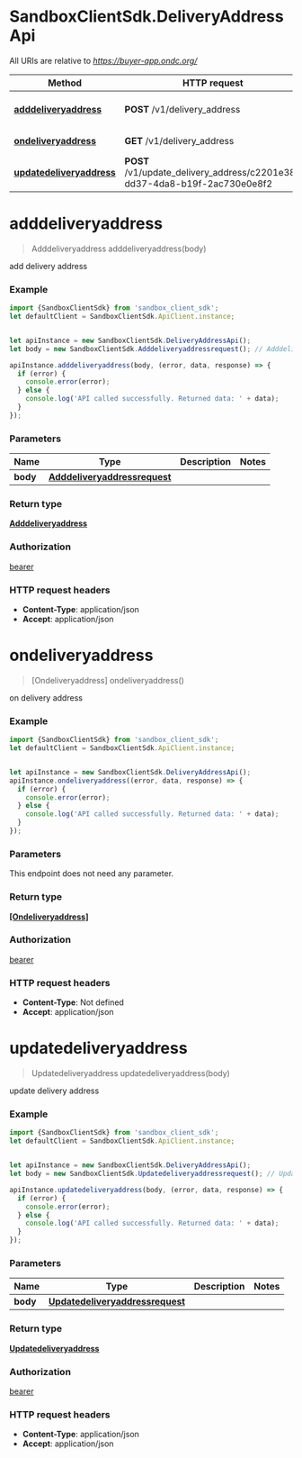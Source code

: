 # SandboxClientSdk.DeliveryAddressApi

All URIs are relative to *https://buyer-app.ondc.org/*

Method | HTTP request | Description
------------- | ------------- | -------------
[**adddeliveryaddress**](DeliveryAddressApi.md#adddeliveryaddress) | **POST** /v1/delivery_address | add delivery address
[**ondeliveryaddress**](DeliveryAddressApi.md#ondeliveryaddress) | **GET** /v1/delivery_address | on delivery address
[**updatedeliveryaddress**](DeliveryAddressApi.md#updatedeliveryaddress) | **POST** /v1/update_delivery_address/c2201e38-dd37-4da8-b19f-2ac730e0e8f2 | update delivery address

<a name="adddeliveryaddress"></a>
# **adddeliveryaddress**
> Adddeliveryaddress adddeliveryaddress(body)

add delivery address

### Example
```javascript
import {SandboxClientSdk} from 'sandbox_client_sdk';
let defaultClient = SandboxClientSdk.ApiClient.instance;


let apiInstance = new SandboxClientSdk.DeliveryAddressApi();
let body = new SandboxClientSdk.Adddeliveryaddressrequest(); // Adddeliveryaddressrequest | 

apiInstance.adddeliveryaddress(body, (error, data, response) => {
  if (error) {
    console.error(error);
  } else {
    console.log('API called successfully. Returned data: ' + data);
  }
});
```

### Parameters

Name | Type | Description  | Notes
------------- | ------------- | ------------- | -------------
 **body** | [**Adddeliveryaddressrequest**](Adddeliveryaddressrequest.md)|  | 

### Return type

[**Adddeliveryaddress**](Adddeliveryaddress.md)

### Authorization

[bearer](../README.md#bearer)

### HTTP request headers

 - **Content-Type**: application/json
 - **Accept**: application/json

<a name="ondeliveryaddress"></a>
# **ondeliveryaddress**
> [Ondeliveryaddress] ondeliveryaddress()

on delivery address

### Example
```javascript
import {SandboxClientSdk} from 'sandbox_client_sdk';
let defaultClient = SandboxClientSdk.ApiClient.instance;


let apiInstance = new SandboxClientSdk.DeliveryAddressApi();
apiInstance.ondeliveryaddress((error, data, response) => {
  if (error) {
    console.error(error);
  } else {
    console.log('API called successfully. Returned data: ' + data);
  }
});
```

### Parameters
This endpoint does not need any parameter.

### Return type

[**[Ondeliveryaddress]**](Ondeliveryaddress.md)

### Authorization

[bearer](../README.md#bearer)

### HTTP request headers

 - **Content-Type**: Not defined
 - **Accept**: application/json

<a name="updatedeliveryaddress"></a>
# **updatedeliveryaddress**
> Updatedeliveryaddress updatedeliveryaddress(body)

update delivery address

### Example
```javascript
import {SandboxClientSdk} from 'sandbox_client_sdk';
let defaultClient = SandboxClientSdk.ApiClient.instance;


let apiInstance = new SandboxClientSdk.DeliveryAddressApi();
let body = new SandboxClientSdk.Updatedeliveryaddressrequest(); // Updatedeliveryaddressrequest | 

apiInstance.updatedeliveryaddress(body, (error, data, response) => {
  if (error) {
    console.error(error);
  } else {
    console.log('API called successfully. Returned data: ' + data);
  }
});
```

### Parameters

Name | Type | Description  | Notes
------------- | ------------- | ------------- | -------------
 **body** | [**Updatedeliveryaddressrequest**](Updatedeliveryaddressrequest.md)|  | 

### Return type

[**Updatedeliveryaddress**](Updatedeliveryaddress.md)

### Authorization

[bearer](../README.md#bearer)

### HTTP request headers

 - **Content-Type**: application/json
 - **Accept**: application/json

